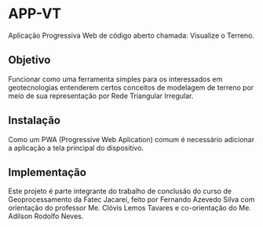 # APP-VT

Aplicação Progressiva Web de código aberto chamada: Visualize o
Terreno.

## Objetivo

Funcionar como uma ferramenta simples para os interessados em
geotecnologias entenderem certos conceitos de modelagem de terreno
por meio de sua representação por Rede Triangular Irregular.

## Instalação

Como um PWA (Progressive Web Aplication) comum é necessário adicionar a
aplicação a tela principal do dispositivo.

## Implementação

Este projeto é parte integrante do trabalho de conclusão do curso de Geoprocessamento da Fatec Jacareí, feito por Fernando Azevedo Silva com orientação do professor Me. Clóvis Lemos Tavares e co-orientação do
Me. Adilson Rodolfo Neves.
